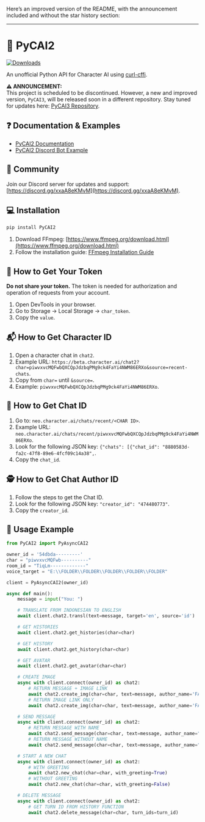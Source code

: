 Here’s an improved version of the README, with the announcement included and without the star history section:

---

# 💬 PyCAI2

[![Downloads](https://static.pepy.tech/badge/pycai2)](https://pepy.tech/project/pycai2)

An unofficial Python API for Character AI using [curl-cffi](https://github.com/yifeikong/curl_cffi).

**⚠️ ANNOUNCEMENT:**  
This project is scheduled to be discontinued. However, a new and improved version, `PyCAI3`, will be released soon in a different repository. Stay tuned for updates here: [PyCAI3 Repository](https://github.com/FalcoTK/PyCAI3).

## ❓ Documentation & Examples

- [PyCAI2 Documentation](https://pycai-two.gitbook.io/pycai2/)
- [PyCAI2 Discord Bot Example](https://github.com/FalcoTK/PyCAI2-Discord)

## 🏅 Community

Join our Discord server for updates and support: [https://discord.gg/xxaA8eKMvM](https://discord.gg/xxaA8eKMvM).

## 💻 Installation

```bash
pip install PyCAI2
```

1. Download FFmpeg: [https://www.ffmpeg.org/download.html](https://www.ffmpeg.org/download.html)
2. Follow the installation guide: [FFmpeg Installation Guide](https://youtu.be/IECI72XEox0?si=FFJXulNUZI0AM82y)

## 🔑 How to Get Your Token

**Do not share your token.** The token is needed for authorization and operation of requests from your account.

1. Open DevTools in your browser.
2. Go to Storage -> Local Storage -> `char_token`.
3. Copy the `value`.

## 📬 How to Get Character ID

1. Open a character chat in `chat2`.
2. Example URL: `https://beta.character.ai/chat2?char=piwvxvcMQFwbQXCQpJdzbqPMg9ck4FaYi4NWM86ERXo&source=recent-chats`.
3. Copy from `char=` until `&source=`.
4. Example: `piwvxvcMQFwbQXCQpJdzbqPMg9ck4FaYi4NWM86ERXo`.

## 👻 How to Get Chat ID

1. Go to: `neo.character.ai/chats/recent/<CHAR ID>`.
2. Example URL: `neo.character.ai/chats/recent/piwvxvcMQFwbQXCQpJdzbqPMg9ck4FaYi4NWM86ERXo`.
3. Look for the following JSON key: `{"chats": [{"chat_id": "8880583d-fa2c-47f8-89e6-4fcf09c14a38",`.
4. Copy the `chat_id`.

## 🕵️ How to Get Chat Author ID

1. Follow the steps to get the Chat ID.
2. Look for the following JSON key: `"creator_id": "474480773"`.
3. Copy the `creator_id`.

## 📙 Usage Example

```python
from PyCAI2 import PyAsyncCAI2

owner_id = '54dbda---------'
char = "piwvxvcMQFwb----------"
room_id = "TiqLm-------------"
voice_target = "E:\\FOLDER\\FOLDER\\FOLDER\\FOLDER\\FOLDER"

client = PyAsyncCAI2(owner_id)

async def main():
    message = input("You: ")

    # TRANSLATE FROM INDONESIAN TO ENGLISH
    await client.chat2.transl(text=message, target='en', source='id')

    # GET HISTORIES
    await client.chat2.get_histories(char=char)

    # GET HISTORY
    await client.chat2.get_history(char=char)

    # GET AVATAR
    await client.chat2.get_avatar(char=char)

    # CREATE IMAGE
    async with client.connect(owner_id) as chat2:
        # RETURN MESSAGE + IMAGE LINK
        await chat2.create_img(char=char, text=message, author_name='FALCO', Return_all=True)
        # RETURN IMAGE LINK ONLY
        await chat2.create_img(char=char, text=message, author_name='FALCO', Return_img=True)

    # SEND MESSAGE
    async with client.connect(owner_id) as chat2:
        # RETURN MESSAGE WITH NAME
        await chat2.send_message(char=char, text=message, author_name="FALCO", Return_name=True)
        # RETURN MESSAGE WITHOUT NAME
        await chat2.send_message(char=char, text=message, author_name="FALCO", Return_name=False)

    # START A NEW CHAT
    async with client.connect(owner_id) as chat2:
        # WITH GREETING
        await chat2.new_chat(char=char, with_greeting=True)
        # WITHOUT GREETING
        await chat2.new_chat(char=char, with_greeting=False)

    # DELETE MESSAGE
    async with client.connect(owner_id) as chat2:
        # GET TURN ID FROM HISTORY FUNCTION
        await chat2.delete_message(char=char, turn_ids=turn_id)
```
